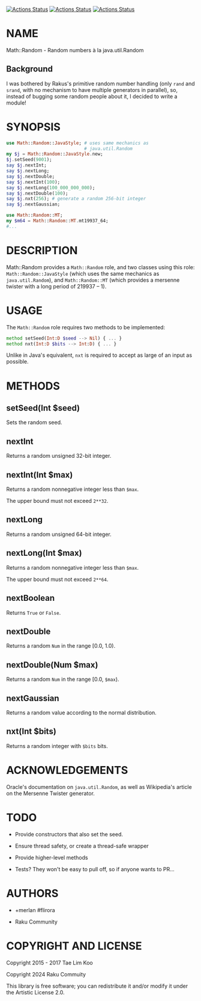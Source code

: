 [![Actions Status](https://github.com/raku-community-modules/Math-Random/actions/workflows/linux.yml/badge.svg)](https://github.com/raku-community-modules/Math-Random/actions) [![Actions Status](https://github.com/raku-community-modules/Math-Random/actions/workflows/macos.yml/badge.svg)](https://github.com/raku-community-modules/Math-Random/actions) [![Actions Status](https://github.com/raku-community-modules/Math-Random/actions/workflows/windows.yml/badge.svg)](https://github.com/raku-community-modules/Math-Random/actions)

NAME
====

Math::Random - Random numbers à la java.util.Random

Background
----------

I was bothered by Rakus's primitive random number handling (only `rand` and `srand`, with no mechanism to have multiple generators in parallel), so, instead of bugging some random people about it, I decided to write a module!

SYNOPSIS
========

```raku
use Math::Random::JavaStyle; # uses same mechanics as
                             # java.util.Random
my $j = Math::Random::JavaStyle.new;
$j.setSeed(9001);
say $j.nextInt;
say $j.nextLong;
say $j.nextDouble;
say $j.nextInt(100);
say $j.nextLong(100_000_000_000);
say $j.nextDouble(100);
say $j.nxt(256); # generate a random 256-bit integer
say $j.nextGaussian;

use Math::Random::MT;
my $m64 = Math::Random::MT.mt19937_64;
#...
```

DESCRIPTION
===========

Math::Random provides a `Math::Random` role, and two classes using this role: `Math::Random::JavaStyle` (which uses the same mechanics as `java.util.Random`), and `Math::Random::MT` (which provides a mersenne twister with a long period of 219937 – 1).

USAGE
=====

The `Math::Random` role requires two methods to be implemented:

```raku
method setSeed(Int:D $seed --> Nil) { ... }
method nxt(Int:D $bits --> Int:D) { ... }
```

Unlike in Java's equivalent, `nxt` is required to accept as large of an input as possible.

METHODS
=======

setSeed(Int $seed)
------------------

Sets the random seed.

nextInt
-------

Returns a random unsigned 32-bit integer.

nextInt(Int $max)
-----------------

Returns a random nonnegative integer less than `$max`.

The upper bound must not exceed `2**32`.

nextLong
--------

Returns a random unsigned 64-bit integer.

nextLong(Int $max)
------------------

Returns a random nonnegative integer less than `$max`.

The upper bound must not exceed `2**64`.

nextBoolean
-----------

Returns `True` or `False`.

nextDouble
----------

Returns a random `Num` in the range [0.0, 1.0).

nextDouble(Num $max)
--------------------

Returns a random `Num` in the range [0.0, `$max`).

nextGaussian
------------

Returns a random value according to the normal distribution.

nxt(Int $bits)
--------------

Returns a random integer with `$bits` bits.

ACKNOWLEDGEMENTS
================

Oracle's documentation on `java.util.Random`, as well as Wikipedia's article on the Mersenne Twister generator.

TODO
====

  * Provide constructors that also set the seed.

  * Ensure thread safety, or create a thread-safe wrapper

  * Provide higher-level methods

  * Tests? They won't be easy to pull off, so if anyone wants to PR...

AUTHORS
=======

  * +merlan \#flirora

  * Raku Community

COPYRIGHT AND LICENSE
=====================

Copyright 2015 - 2017 Tae Lim Koo

Copyright 2024 Raku Commuity

This library is free software; you can redistribute it and/or modify it under the Artistic License 2.0.


